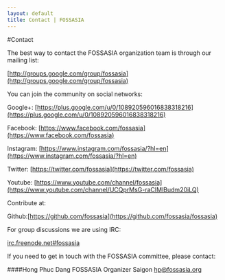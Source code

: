 ```yaml
---
layout: default
title: Contact | FOSSASIA
---
```


#Contact

The best way to contact the FOSSASIA organization team is through our mailing list:

[http://groups.google.com/group/fossasia](http://groups.google.com/group/fossasia)

You can join the community on social networks:

Google+: [https://plus.google.com/u/0/108920596016838318216](https://plus.google.com/u/0/108920596016838318216)

Facebook: [https://www.facebook.com/fossasia](https://www.facebook.com/fossasia)

Instagram: [https://www.instagram.com/fossasia/?hl=en](https://www.instagram.com/fossasia/?hl=en)

Twitter: [https://twitter.com/fossasia](https://twitter.com/fossasia)

Youtube: [https://www.youtube.com/channel/fossasia](https://www.youtube.com/channel/UCQprMsG-raCIMlBudm20iLQ)

Contribute at: 

Github:[https://github.com/fossasia](https://github.com/fossasia/fossasia) 

For group discussions we are using IRC:

[irc.freenode.net#fossasia](irc://irc.freenode.net/fossasia)

If you need to get in touch with the FOSSASIA committee, please contact:

####Hong Phuc Dang
FOSSASIA Organizer Saigon
[hp@fossasia.org](mailto:hp@fossasia.org)
